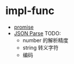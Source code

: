 # impl-func

- [promise](promise-like.cjs)
- [JSON Parse](json-parse.ts)
  TODO:
  - number 的解析精度
  - string 转义字符
  - 编码
